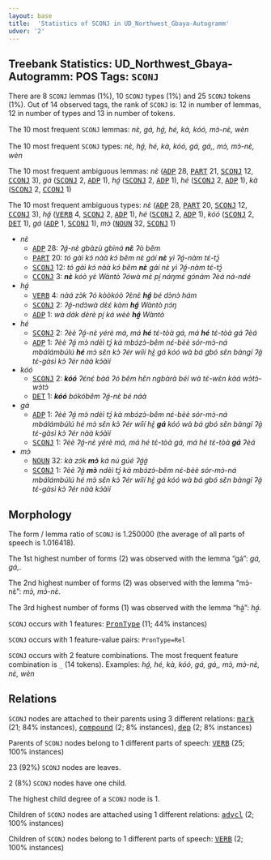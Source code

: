 ```yaml
---
layout: base
title:  'Statistics of SCONJ in UD_Northwest_Gbaya-Autogramm'
udver: '2'
---
```


## Treebank Statistics: UD_Northwest_Gbaya-Autogramm: POS Tags: `SCONJ`

There are 8 `SCONJ` lemmas (1%), 10 `SCONJ` types (1%) and 25 `SCONJ` tokens (1%).
Out of 14 observed tags, the rank of `SCONJ` is: 12 in number of lemmas, 12 in number of types and 13 in number of tokens.

The 10 most frequent `SCONJ` lemmas: <em>nɛ̀, gá, há̰, hé, kà, kóó, mɔ̀-nɛ̀, wèn</em>

The 10 most frequent `SCONJ` types:  <em>nɛ̀, há̰, hé, kà, kóó, gá, gá,, mɔ̀, mɔ̀-nɛ̀, wèn</em>

The 10 most frequent ambiguous lemmas: <em>nɛ̀</em> (<tt><a href="gya_autogramm-pos-ADP.html">ADP</a></tt> 28, <tt><a href="gya_autogramm-pos-PART.html">PART</a></tt> 21, <tt><a href="gya_autogramm-pos-SCONJ.html">SCONJ</a></tt> 12, <tt><a href="gya_autogramm-pos-CCONJ.html">CCONJ</a></tt> 3), <em>gá</em> (<tt><a href="gya_autogramm-pos-SCONJ.html">SCONJ</a></tt> 2, <tt><a href="gya_autogramm-pos-ADP.html">ADP</a></tt> 1), <em>há̰</em> (<tt><a href="gya_autogramm-pos-SCONJ.html">SCONJ</a></tt> 2, <tt><a href="gya_autogramm-pos-ADP.html">ADP</a></tt> 1), <em>hé</em> (<tt><a href="gya_autogramm-pos-SCONJ.html">SCONJ</a></tt> 2, <tt><a href="gya_autogramm-pos-ADP.html">ADP</a></tt> 1), <em>kà</em> (<tt><a href="gya_autogramm-pos-SCONJ.html">SCONJ</a></tt> 2, <tt><a href="gya_autogramm-pos-CCONJ.html">CCONJ</a></tt> 1)

The 10 most frequent ambiguous types:  <em>nɛ̀</em> (<tt><a href="gya_autogramm-pos-ADP.html">ADP</a></tt> 28, <tt><a href="gya_autogramm-pos-PART.html">PART</a></tt> 20, <tt><a href="gya_autogramm-pos-SCONJ.html">SCONJ</a></tt> 12, <tt><a href="gya_autogramm-pos-CCONJ.html">CCONJ</a></tt> 3), <em>há̰</em> (<tt><a href="gya_autogramm-pos-VERB.html">VERB</a></tt> 4, <tt><a href="gya_autogramm-pos-SCONJ.html">SCONJ</a></tt> 2, <tt><a href="gya_autogramm-pos-ADP.html">ADP</a></tt> 1), <em>hé</em> (<tt><a href="gya_autogramm-pos-SCONJ.html">SCONJ</a></tt> 2, <tt><a href="gya_autogramm-pos-ADP.html">ADP</a></tt> 1), <em>kóó</em> (<tt><a href="gya_autogramm-pos-SCONJ.html">SCONJ</a></tt> 2, <tt><a href="gya_autogramm-pos-DET.html">DET</a></tt> 1), <em>gá</em> (<tt><a href="gya_autogramm-pos-ADP.html">ADP</a></tt> 1, <tt><a href="gya_autogramm-pos-SCONJ.html">SCONJ</a></tt> 1), <em>mɔ̀</em> (<tt><a href="gya_autogramm-pos-NOUN.html">NOUN</a></tt> 32, <tt><a href="gya_autogramm-pos-SCONJ.html">SCONJ</a></tt> 1)


* <em>nɛ̀</em>
  * <tt><a href="gya_autogramm-pos-ADP.html">ADP</a></tt> 28: <em>ʔá̰-nɛ̀ gbàzù gbìná <b>nɛ̀</b> ʔò bêm</em>
  * <tt><a href="gya_autogramm-pos-PART.html">PART</a></tt> 20: <em>tó gàì kɔ́ nàà kɔ́ bêm nɛ̀ gáí <b>nɛ̀</b> yì ʔá̰-nàm tɛ́-tɔ̰̀</em>
  * <tt><a href="gya_autogramm-pos-SCONJ.html">SCONJ</a></tt> 12: <em>tó gàì kɔ́ nàà kɔ́ bêm <b>nɛ̀</b> gáí nɛ̀ yì ʔá̰-nàm tɛ́-tɔ̰̀</em>
  * <tt><a href="gya_autogramm-pos-CCONJ.html">CCONJ</a></tt> 3: <em><b>nɛ̀</b> kóò yɛ̀ Wàntò ʔówà mɛ̀ pḭ́ náŋmɛ́ gɔ́nám ʔèá ná-ndé</em>
* <em>há̰</em>
  * <tt><a href="gya_autogramm-pos-VERB.html">VERB</a></tt> 4: <em>nàá zɔ̀k ʔó kòòkóò ʔɛ̀nɛ̀ <b>há̰</b> bé dɔ̀nɔ̀ hám</em>
  * <tt><a href="gya_autogramm-pos-SCONJ.html">SCONJ</a></tt> 2: <em>ʔá̰-ndɔ̀wà dɛ̀ɛ́ kàm <b>há̰</b> Wàntò ɲɔ́ŋ</em>
  * <tt><a href="gya_autogramm-pos-ADP.html">ADP</a></tt> 1: <em>wà dák dèrè pḭ́ ká wèè <b>há̰</b> Wàntò</em>
* <em>hé</em>
  * <tt><a href="gya_autogramm-pos-SCONJ.html">SCONJ</a></tt> 2: <em>ʔèè ʔá̰-nɛ̀ yérè má, má <b>hé</b> tɛ́-tòà gá, má <b>hé</b> tɛ́-tòà gá ʔèá</em>
  * <tt><a href="gya_autogramm-pos-ADP.html">ADP</a></tt> 1: <em>ʔèè ʔá̰ mɔ̀ ndèì tɔ̰́ kà mbɔ́zɔ̀-bêm nɛ́-bèè sór-mɔ̀-ná mbálámbúlú <b>hé</b> mɔ̀ sɛ̌n kɔ̀ ʔér wíìí hɛ̰̀ gá kóó wà bá gbó sɛ̌n bàngí ʔà̰ tɛ́-gàsì kɔ̀ ʔér nàà kɔ́àìí</em>
* <em>kóó</em>
  * <tt><a href="gya_autogramm-pos-SCONJ.html">SCONJ</a></tt> 2: <em><b>kóó</b> ʔɛ́nɛ́ bàà ʔó bêm hɛ̌n ngbàrà béí wà tɛ́-wɛ̀n kàá wɔ̀tɔ̀-wɔ̀tɔ̀</em>
  * <tt><a href="gya_autogramm-pos-DET.html">DET</a></tt> 1: <em><b>kóó</b> bókóbêm ʔá̰-nɛ̀ bé náà</em>
* <em>gá</em>
  * <tt><a href="gya_autogramm-pos-ADP.html">ADP</a></tt> 1: <em>ʔèè ʔá̰ mɔ̀ ndèì tɔ̰́ kà mbɔ́zɔ̀-bêm nɛ́-bèè sór-mɔ̀-ná mbálámbúlú hé mɔ̀ sɛ̌n kɔ̀ ʔér wíìí hɛ̰̀ <b>gá</b> kóó wà bá gbó sɛ̌n bàngí ʔà̰ tɛ́-gàsì kɔ̀ ʔér nàà kɔ́àìí</em>
  * <tt><a href="gya_autogramm-pos-SCONJ.html">SCONJ</a></tt> 1: <em>ʔèè ʔá̰-nɛ̀ yérè má, má hé tɛ́-tòà gá, má hé tɛ́-tòà <b>gá</b> ʔèá</em>
* <em>mɔ̀</em>
  * <tt><a href="gya_autogramm-pos-NOUN.html">NOUN</a></tt> 32: <em>kà zɔ́k <b>mɔ̀</b> ká nú gúé ʔá̰à̰</em>
  * <tt><a href="gya_autogramm-pos-SCONJ.html">SCONJ</a></tt> 1: <em>ʔèè ʔá̰ <b>mɔ̀</b> ndèì tɔ̰́ kà mbɔ́zɔ̀-bêm nɛ́-bèè sór-mɔ̀-ná mbálámbúlú hé mɔ̀ sɛ̌n kɔ̀ ʔér wíìí hɛ̰̀ gá kóó wà bá gbó sɛ̌n bàngí ʔà̰ tɛ́-gàsì kɔ̀ ʔér nàà kɔ́àìí</em>

## Morphology

The form / lemma ratio of `SCONJ` is 1.250000 (the average of all parts of speech is 1.016418).

The 1st highest number of forms (2) was observed with the lemma “gá”: <em>gá, gá,</em>.

The 2nd highest number of forms (2) was observed with the lemma “mɔ̀-nɛ̀”: <em>mɔ̀, mɔ̀-nɛ̀</em>.

The 3rd highest number of forms (1) was observed with the lemma “há̰”: <em>há̰</em>.

`SCONJ` occurs with 1 features: <tt><a href="gya_autogramm-feat-PronType.html">PronType</a></tt> (11; 44% instances)

`SCONJ` occurs with 1 feature-value pairs: `PronType=Rel`

`SCONJ` occurs with 2 feature combinations.
The most frequent feature combination is `_` (14 tokens).
Examples: <em>há̰, hé, kà, kóó, gá, gá,, mɔ̀, mɔ̀-nɛ̀, nɛ̀, wèn</em>


## Relations

`SCONJ` nodes are attached to their parents using 3 different relations: <tt><a href="gya_autogramm-dep-mark.html">mark</a></tt> (21; 84% instances), <tt><a href="gya_autogramm-dep-compound.html">compound</a></tt> (2; 8% instances), <tt><a href="gya_autogramm-dep-dep.html">dep</a></tt> (2; 8% instances)

Parents of `SCONJ` nodes belong to 1 different parts of speech: <tt><a href="gya_autogramm-pos-VERB.html">VERB</a></tt> (25; 100% instances)

23 (92%) `SCONJ` nodes are leaves.

2 (8%) `SCONJ` nodes have one child.

The highest child degree of a `SCONJ` node is 1.

Children of `SCONJ` nodes are attached using 1 different relations: <tt><a href="gya_autogramm-dep-advcl.html">advcl</a></tt> (2; 100% instances)

Children of `SCONJ` nodes belong to 1 different parts of speech: <tt><a href="gya_autogramm-pos-VERB.html">VERB</a></tt> (2; 100% instances)

